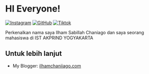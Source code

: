 # HI Everyone!

[![Instagram](https://img.shields.io/badge/Instagram-000?style=flat&logoColor=cblue&logo=instagram)](https://www.instagram.com/lynxmoriarty/)
[![GitHub](https://img.shields.io/badge/-GitHub-000?style=flat&logo=github)](https://www.github.com/ilhamchaniiago)
[![Tiktok](https://img.shields.io/badge/-Tiktok-000?style=flat&logo=tiktok)](https://www.tiktok.com/@iamchniago)

Perkenalkan nama saya Ilham Sabillah Chaniago dan saya seorang mahasiswa di IST AKPRIND YOGYAKARTA

## Untuk lebih lanjut
- My Blogger: [ilhamchaniiago.com](https://www.blogger.com/profile/03787677483981283843)
